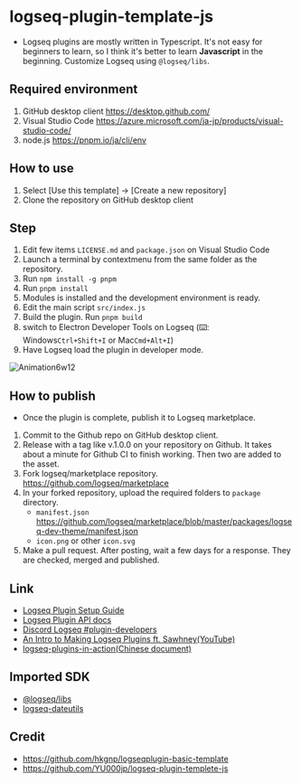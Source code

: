 # logseq-plugin-template-js

- Logseq plugins are mostly written in Typescript. It's not easy for beginners to learn, so I think it's better to learn **Javascript** in the beginning. Customize Logseq using `@logseq/libs`.

## Required environment

1. GitHub desktop client <https://desktop.github.com/>
1. Visual Studio Code <https://azure.microsoft.com/ja-jp/products/visual-studio-code/>
1. node.js <https://pnpm.io/ja/cli/env>

## How to use

1. Select [Use this template] → [Create a new repository]
1. Clone the repository on GitHub desktop client

## Step

1. Edit few items `LICENSE.md` and `package.json` on Visual Studio Code
1. Launch a terminal by contextmenu from the same folder as the repository.
1. Run `npm install -g pnpm`
1. Run `pnpm install`
1. Modules is installed and the development environment is ready.
1. Edit the main script `src/index.js`
1. Build the plugin. Run `pnpm build`
1. switch to Electron Developer Tools on Logseq (⌨️: Windows`Ctrl+Shift+I` or Mac`Cmd+Alt+I`)
1. Have Logseq load the plugin in developer mode.

![Animation6w12](https://user-images.githubusercontent.com/111847207/204119897-c237eabf-c538-4d24-ac72-c6735364119a.gif)

## How to publish

- Once the plugin is complete, publish it to Logseq marketplace.

1. Commit to the Github repo on GitHub desktop client.
1. Release with a tag like v.1.0.0 on your repository on Github. It takes about a minute for Github CI to finish working. Then two are added to the asset.
1. Fork logseq/marketplace repository. <https://github.com/logseq/marketplace>
1. In your forked repository, upload the required folders to `package` directory.
   - `manifest.json` <https://github.com/logseq/marketplace/blob/master/packages/logseq-dev-theme/manifest.json>
   - `icon.png` or other `icon.svg`
1. Make a pull request. After posting, wait a few days for a response. They are checked, merged and published.

## Link

- [Logseq Plugin Setup Guide](https://gist.github.com/xyhp915/bb9f67f5b430ac0da2629d586a3e4d69)
- [Logseq Plugin API docs](https://plugins-doc.logseq.com/)
- [Discord Logseq #plugin-developers](https://discord.gg/rak7X2dXx9)
- [An Intro to Making Logseq Plugins ft. Sawhney(YouTube)](https://www.youtube.com/watch?v=57h7te3NvJg)
- [logseq-plugins-in-action(Chinese document)](https://correctroad.gitbook.io/logseq-plugins-in-action/)

## Imported SDK

- [@logseq/libs](https://logseq.github.io/plugins/)
- [logseq-dateutils](https://github.com/hkgnp/logseq-dateutils)

## Credit

- <https://github.com/hkgnp/logseqplugin-basic-template>
- <https://github.com/YU000jp/logseq-plugin-templete-js>
